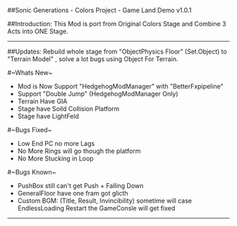 ##Sonic Generations - Colors Project - Game Land Demo v1.0.1

##Introduction:
 This Mod is port from Original Colors Stage and Combine 3 Acts into ONE Stage.
 
--------------------------------------------------
##Updates:
 Rebuild whole stage from "ObjectPhysics Floor" (Set.Object) to "Terrain Model" , solve a lot bugs using Object For Terrain.
  
 #~Whats New~
 - Mod is Now Support "HedgehogModManager" with "BetterFxpipeline"
 - Support "Double Jump" (HedgehogModManager Only)
 - Terrain Have GIA
 - Stage have Soild Collision Platform
 - Stage have LightFeld
 
 #~Bugs Fixed~
 - Low End PC no more Lags
 - No More Rings will go though the platform
 - No More Stucking in Loop
 
 #~Bugs Known~
 - PushBox still can't get Push + Falling Down 
 - GeneralFloor have one fram got glicth
 - Custom BGM: (Title, Result, Invincibility) sometime will case EndlessLoading
   Restart the GameConsle will get fixed
--------------------------------------------------